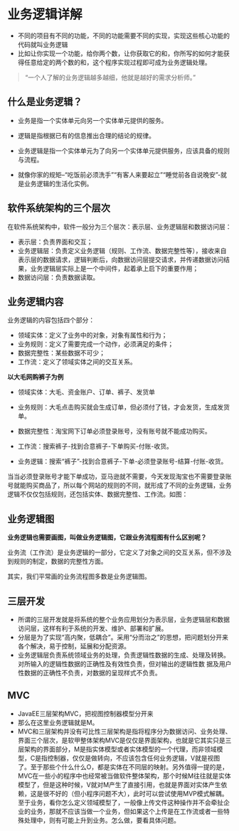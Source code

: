 # 业务逻辑详解

* 不同的项目有不同的功能，不同的功能需要不同的实现，实现这些核心功能的代码就叫业务逻辑
* 比如让你实现一个功能，给你两个数，让你获取它的和，你所写的如何才能获得任意给定的两个数的和，这个程序实现过程即可成为业务逻辑处理。

> “一个人了解的业务逻辑越多越细，他就是越好的需求分析师。”

## 什么是业务逻辑？

* 业务是指一个实体单元向另一个实体单元提供的服务。
* 逻辑是指根据已有的信息推出合理的结论的规律。


* 业务逻辑是指一个实体单元为了向另一个实体单元提供服务，应该具备的规则与流程。
* 就像你家的规矩–“吃饭前必须洗手”“有客人来要起立”“睡觉前各自说晚安”-就是业务逻辑的生活化实例。


## 软件系统架构的三个层次
在软件系统架构中，软件一般分为三个层次：表示层、业务逻辑层和数据访问层：

* 表示层：负责界面和交互；
* 业务逻辑层：负责定义业务逻辑（规则、工作流、数据完整性等），接收来自表示层的数据请求，逻辑判断后，向数据访问层提交请求，并传递数据访问结果，业务逻辑层实际上是一个中间件，起着承上启下的重要作用；
* 数据访问层：负责数据读取。

## 业务逻辑内容
业务逻辑的内容包括四个部分：

* 领域实体：定义了业务中的对象，对象有属性和行为；
* 业务规则：定义了需要完成一个动作，必须满足的条件；
* 数据完整性：某些数据不可少；
* 工作流：定义了领域实体之间的交互关系。


**以大毛网购裤子为例**

* 领域实体：大毛、资金账户、订单、裤子、发货单
* 业务规则：大毛点击购买就会生成订单，但必须付了钱，才会发货，生成发货单。
* 数据完整性：淘宝网下订单必须登录账号，没有账号就不能成功购买。
* 工作流：搜索裤子-找到合意裤子-下单购买-付账-收货。

* 业务逻辑：搜索“裤子”-找到合意裤子-下单-必须登录账号-结算-付账-收货。

当当必须登录账号才能下单成功，亚马逊就不需要，今天发现淘宝也不需要登录账号就能购买商品了，所以每个网站的规则的不同，就形成了不同的业务逻辑，业务逻辑不仅仅包括规则，还包括实体、数据完整性、工作流。如图：



## 业务逻辑图

**业务逻辑也需要画图，叫做业务逻辑图，它跟业务流程图有什么区别呢？**

业务流（工作流）是业务逻辑的一部分，它定义了对象之间的交互关系，但不涉及到规则的制定，数据的完整性方面。

其实，我们平常画的业务流程图多数是业务逻辑图。

## 三层开发
* 所谓的三层开发就是将系统的整个业务应用划分为表示层，业务逻辑层和数据访问层，这样有利于系统的开发、维护、部署和扩展。
* 分层是为了实现“高内聚，低耦合”。采用“分而治之”的思想，把问题划分开来各个解决，易于控制，延展和分配资源。
* 业务逻辑层负责系统领域业务的处理，负责逻辑性数据的生成、处理及转换。对所输入的逻辑性数据的正确性及有效性负责，但对输出的逻辑性数 据及用户性数据的正确性不负责，对数据的呈现样式不负责。

## MVC
* JavaEE三层架构MVC，把视图控制器模型分开来
* 那么在这里业务逻辑就是M。
* MVC和三层架构并没有可比性三层架构是指将程序分为数据访问、业务处理、界面三个层次，是软甲整体架构MVC是仅仅是界面架构，也就是它其实只是三层架构的界面部分，M是指实体模型或者实体模型的一个代理，而非领域模型，C是指控制器，仅仅是做转向，不应该包含任何业务逻辑，V就是视图了。至于那些个什么什么O，都是实体在不同层的映射。另外值得一提的是，MVC在一些小的程序中也经常被当做软件整体架构，那个时候M往往就是实体模型了，但是这种时候，V就对M产生了直接引用，也就是界面对实体产生依赖，这是很不好的（但小程序问题不大），此时可以尝试使用MVP模式解耦。至于业务，看你怎么定义领域模型了，一般像上传文件这种操作并不会牵扯企业的业务，那就不应该当做一个业务，但如果这个上传是在工作流或者一些特殊处理中，则有可能上升到业务。怎么做，要看具体问题。
